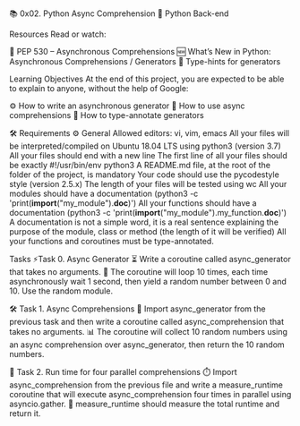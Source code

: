 📚 0x02. Python Async Comprehension 🐍
Python Back-end

Resources
Read or watch:

📜 PEP 530 – Asynchronous Comprehensions
🆕 What’s New in Python: Asynchronous Comprehensions / Generators
🔄 Type-hints for generators



Learning Objectives
At the end of this project, you are expected to be able to explain to anyone, without the help of Google:

⚙️ How to write an asynchronous generator
🔄 How to use async comprehensions
📝 How to type-annotate generators



🛠️ Requirements
⚙️ General
Allowed editors: vi, vim, emacs
All your files will be interpreted/compiled on Ubuntu 18.04 LTS using python3 (version 3.7)
All your files should end with a new line
The first line of all your files should be exactly #!/usr/bin/env python3
A README.md file, at the root of the folder of the project, is mandatory
Your code should use the pycodestyle style (version 2.5.x)
The length of your files will be tested using wc
All your modules should have a documentation (python3 -c 'print(__import__("my_module").__doc__)')
All your functions should have a documentation (python3 -c 'print(__import__("my_module").my_function.__doc__)')
A documentation is not a simple word, it is a real sentence explaining the purpose of the module, class or method (the length of it will be verified)
All your functions and coroutines must be type-annotated.



Tasks
⚡️Task 0. Async Generator
⏳ Write a coroutine called async_generator that takes no arguments.
🔢 The coroutine will loop 10 times, each time asynchronously wait 1 second, then yield a random number between 0 and 10. Use the random module.

🛠️ Task 1. Async Comprehensions
🔄 Import async_generator from the previous task and then write a coroutine called async_comprehension that takes no arguments.
📊 The coroutine will collect 10 random numbers using an async comprehension over async_generator, then return the 10 random numbers.

📏 Task 2. Run time for four parallel comprehensions
⏱️ Import async_comprehension from the previous file and write a measure_runtime coroutine that will execute async_comprehension four times in parallel using asyncio.gather.
🔄 measure_runtime should measure the total runtime and return it.
